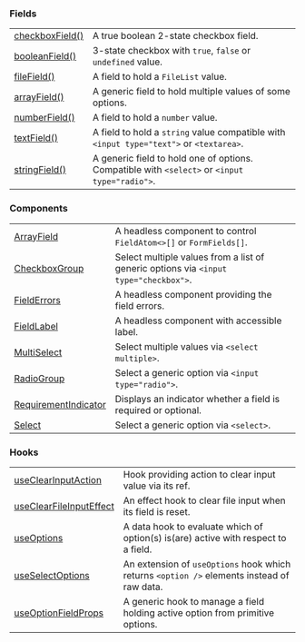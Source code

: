 ### Fields

|                                                           |                                                                                               |
| --------------------------------------------------------- | --------------------------------------------------------------------------------------------- |
| [checkboxField()](?path=/docs/fields-checkboxfield--docs) | A true boolean 2-state checkbox field.                                                        |
| [booleanField()](?path=/docs/fields-booleanfield--docs)   | 3-state checkbox with `true`, `false` or `undefined` value.                                   |
| [fileField()](?path=/docs/fields-filefield--docs)         | A field to hold a `FileList` value.                                                           |
| [arrayField()](?path=/docs/fields-arrayfield--docs)       | A generic field to hold multiple values of some options.                                      |
| [numberField()](?path=/docs/fields-numberfield--docs)     | A field to hold a `number` value.                                                             |
| [textField()](?path=/docs/fields-textfield--docs)         | A field to hold a `string` value compatible with `<input type="text">` or `<textarea>`.       |
| [stringField()](?path=/docs/fields-stringfield--docs)     | A generic field to hold one of options. Compatible with `<select>` or `<input type="radio">`. |

### Components

|                                                                           |                                                                                      |
| ------------------------------------------------------------------------- | ------------------------------------------------------------------------------------ |
| [ArrayField](?path=/docs/components-arrayfield--docs)                     | A headless component to control `FieldAtom<>[]` or `FormFields[]`.                   |
| [CheckboxGroup](?path=/docs/components-checkboxgroup--docs)               | Select multiple values from a list of generic options via `<input type="checkbox">`. |
| [FieldErrors](?path=/docs/components-fielderrors--docs)                   | A headless component providing the field errors.                                     |
| [FieldLabel](?path=/docs/components-fieldlabel--docs)                     | A headless component with accessible label.                                          |
| [MultiSelect](?path=/docs/components-multiselect--docs)                   | Select multiple values via `<select multiple>`.                                      |
| [RadioGroup](?path=/docs/components-radiogroup--docs)                     | Select a generic option via `<input type="radio">`.                                  |
| [RequirementIndicator](?path=/docs/components-requirementindicator--docs) | Displays an indicator whether a field is required or optional.                       |
| [Select](?path=/docs/components-select--docs)                             | Select a generic option via `<select>`.                                              |

### Hooks

|                                                                            |                                                                                            |
| -------------------------------------------------------------------------- | ------------------------------------------------------------------------------------------ |
| [useClearInputAction](?path=/docs/hooks-useclearinputaction--docs)         | Hook providing action to clear input value via its ref.                                    |
| [useClearFileInputEffect](?path=/docs/hooks-useclearfileinputeffect--docs) | An effect hook to clear file input when its field is reset.                                |
| [useOptions](?path=/docs/hooks-useoptions--docs)                           | A data hook to evaluate which of option(s) is(are) active with respect to a field.         |
| [useSelectOptions](?path=/docs/hooks-useselectoptions--docs)               | An extension of `useOptions` hook which returns `<option />` elements instead of raw data. |
| [useOptionFieldProps](?path=/docs/hooks-useoptionfieldprops--docs)         | A generic hook to manage a field holding active option from primitive options.             |
